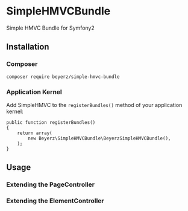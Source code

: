 # SimpleHMVCBundle
Simple HMVC Bundle for Symfony2

## Installation

### Composer

    composer require beyerz/simple-hmvc-bundle

### Application Kernel

Add SimpleHMVC to the `registerBundles()` method of your application kernel:

    public function registerBundles()
    {
        return array(
            new Beyerz\SimpleHMVCBundle\BeyerzSimpleHMVCBundle(),
        );
    }

## Usage

### Extending the PageController

### Extending the ElementController
